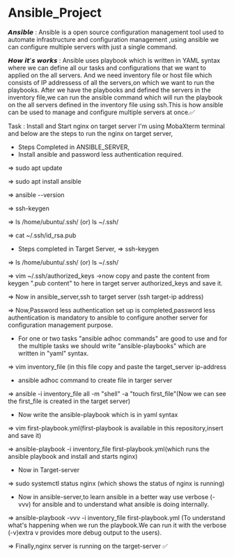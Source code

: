 # Ansible_Project

𝘼𝙣𝙨𝙞𝙗𝙡𝙚 : 
Ansible is a open source configuration management tool used to automate infrastructure and configuration management ,using ansible we can configure multiple servers with just a single command. 

𝙃𝙤𝙬 𝙞𝙩'𝙨 𝙬𝙤𝙧𝙠𝙨 :
Ansible uses playbook which is written in YAML syntax where we can define all our tasks and configurations that we want to applied on the all servers.
And we need inventory file or host file which consists of IP addressess of all the servers,on which we want to run the playbooks.
After we have the playbooks and defined the servers in the inventory file,we can run the ansible command which will run the playbook on the all servers defined in the inventory file using ssh.This is how ansible can be used to manage and configure multiple servers at once.✅



Task : Install and Start nginx on target server
I'm using MobaXterm terminal and below are the steps to run the nginx on target server,
* Steps Completed in ANSIBLE_SERVER,
* Install ansible and password less authentication required.
  
=> sudo apt update 

=> sudo apt install ansible

=> ansible --version 

=> ssh-keygen

=> ls /home/ubuntu/.ssh/ (or) ls ~/.ssh/

=> cat ~/.ssh/id_rsa.pub

* Steps completed in Target Server,
=> ssh-keygen

=>  ls /home/ubuntu/.ssh/ (or) ls ~/.ssh/

=> vim ~/.ssh/authorized_keys ->now copy and paste the content from keygen ".pub content" to here in target server authorized_keys and save it.

=> Now in ansible_server,ssh to target server (ssh target-ip address)

=> Now,Password less authentication set up is completed,password less authentication is mandatory to ansible to configure another server for configuration management purpose.

* For one or two tasks "ansible adhoc commands" are good to use and for the multiple tasks we should write "ansible-playbooks" which are written in "yaml" syntax.
  
=> vim inventory_file (in this file copy and paste the target_server ip-address 

* ansible adhoc command to create file in targer server

=> ansible -i inventory_file all -m "shell" -a "touch first_file"(Now we can see the first_file is created in the target server)

* Now write the ansible-playbook which is in yaml syntax

=> vim first-playbook.yml(first-playbook is available in this repository,insert and save it)

=> ansible-playbook -i inventory_file first-playbook.yml(which runs the ansible playbook and install and starts nginx)

* Now in Target-server

=> sudo systemctl status nginx (which shows the status of nginx is running)

* Now in ansible-server,to learn ansible in a better way use verbose (-vvv) for ansible and to understand what ansible is doing internally.

=> ansible-playbook -vvv -i inventory_file first-playbook.yml (To understand what's happening when we run the playbook.We can run it with the verbose (-v)extra v provides more debug output to the users).

=> Finally,nginx server is running on the target-server ✅
